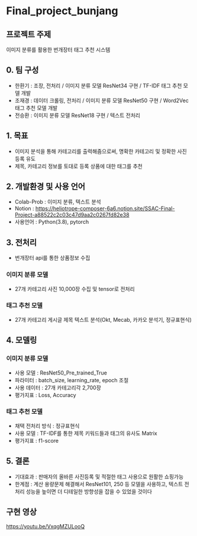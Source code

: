 # Final_project_bunjang
## 프로젝트 주제 
이미지 분류를 활용한 번개장터 태그 추천 시스템
## 0. 팀 구성 
- 한환기 : 조장, 전처리 / 이미지 분류 모델 ResNet34 구현 / TF-IDF 태그 추천 모델 개발 
- 조재경 : 데이터 크롤링, 전처리 / 이미지 분류 모델 ResNet50 구현 / Word2Vec 태그 추천 모델 개발 
- 전승환 : 이미지 분류 모델 ResNet18 구현 / 텍스트 전처리

## 1. 목표
- 이미지 분석을 통해 카테고리를 출력해줌으로써, 명확한 카테고리 및 정확한 사진 등록 유도
- 제목, 카테고리 정보를 토대로 등록 상품에 대한 태그를 추천

## 2. 개발환경 및 사용 언어
- Colab-Prob : 이미지 분류, 텍스트 분석
- Notion : https://heliotrope-composer-6a6.notion.site/SSAC-Final-Project-a88522c2c03c47d9aa2c0267fd82e38
- 사용언어 : Python(3.8), pytorch

## 3. 전처리
- 번개장터 api를 통한 상품정보 수집

###  이미지 분류 모델
- 27개 카테고리 사진 10,000장 수집 및 tensor로 전처리
### 태그 추천 모델
- 27개 카테고리 게시글 제목 텍스트 분석(Okt, Mecab, 카카오 분석기, 정규표현식)

## 4. 모델링
### 이미지 분류 모델
- 사용 모델 : ResNet50_Pre_trained_True
- 파라미터 : batch_size, learning_rate, epoch 조절
- 사용 데이터 : 27개 카테고리각 2,700장
- 평가지표 : Loss, Accuracy

### 태그 추천 모델
- 채택 전처리 방식 : 정규표현식
- 사용 모델 : TF-IDF를 통한 제목 키워드들과 태그의 유사도 Matrix
- 평가지표 : f1-score

## 5. 결론
- 기대효과 : 판매자의 올바른 사진등록 및 적절한 태그 사용으로 원활한 쇼핑가능
- 한계점 : 계산 용량문제 해결해서 ResNet101, 250 등 모델을 사용하고, 텍스트 전처리 성능을 높이면 더 디테일한 방향성을 잡을 수 있었을 것이다

## 구현 영상
https://youtu.be/VxqgMZULooQ
